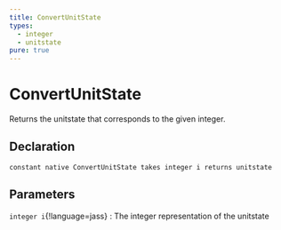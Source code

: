 ```yaml
---
title: ConvertUnitState
types:
  - integer
  - unitstate
pure: true
---
```


# ConvertUnitState
Returns the unitstate that corresponds to the given integer.

## Declaration

```jass
constant native ConvertUnitState takes integer i returns unitstate
```

## Parameters
`integer i`{!language=jass}
: The integer representation of the unitstate
